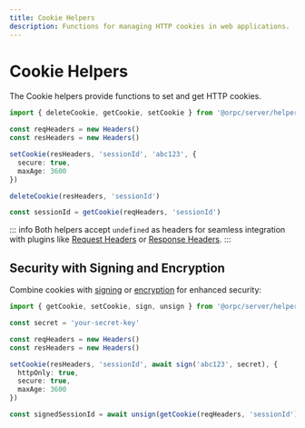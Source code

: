 ```yaml
---
title: Cookie Helpers
description: Functions for managing HTTP cookies in web applications.
---
```


# Cookie Helpers

The Cookie helpers provide functions to set and get HTTP cookies.

```ts twoslash
import { deleteCookie, getCookie, setCookie } from '@orpc/server/helpers'

const reqHeaders = new Headers()
const resHeaders = new Headers()

setCookie(resHeaders, 'sessionId', 'abc123', {
  secure: true,
  maxAge: 3600
})

deleteCookie(resHeaders, 'sessionId')

const sessionId = getCookie(reqHeaders, 'sessionId')
```

::: info
Both helpers accept `undefined` as headers for seamless integration with plugins like [Request Headers](/docs/plugins/request-headers) or [Response Headers](/docs/plugins/response-headers).
:::

## Security with Signing and Encryption

Combine cookies with [signing](/docs/helpers/signing) or [encryption](/docs/helpers/encryption) for enhanced security:

```ts twoslash
import { getCookie, setCookie, sign, unsign } from '@orpc/server/helpers'

const secret = 'your-secret-key'

const reqHeaders = new Headers()
const resHeaders = new Headers()

setCookie(resHeaders, 'sessionId', await sign('abc123', secret), {
  httpOnly: true,
  secure: true,
  maxAge: 3600
})

const signedSessionId = await unsign(getCookie(reqHeaders, 'sessionId'), secret)
```
